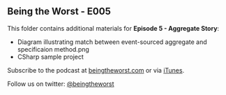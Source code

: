 ## Being the Worst - E005

This folder contains additional materials for **Episode 5 - Aggregate Story**:

* Diagram illustrating match between event-sourced aggregate and specificaion method.png
* CSharp sample project

Subscribe to the podcast at [beingtheworst.com](http://beingtheworst.com)
or via [iTunes](http://itunes.apple.com/us/podcast/being-the-worst/id554597082).

Follow us on twitter: [@beingtheworst](https://twitter.com/beingtheworst)